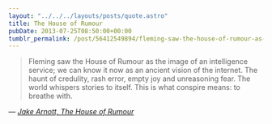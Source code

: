 ```yaml
---
layout: "../../../layouts/posts/quote.astro"
title: The House of Rumour
pubDate: 2013-07-25T08:50:00+00:00
tumblr_permalink: /post/56412549894/fleming-saw-the-house-of-rumour-as-the-image-of-an
---
```


> Fleming saw the House of Rumour as the image of an intelligence service; we can know it now as an ancient vision of the internet. The haunt of credulity, rash error, empty joy and unreasoning fear. The world whispers stories to itself. This is what conspire means: to breathe with.

— <cite>[Jake Arnott, _The House of Rumour_](https://www.goodreads.com/book/show/13608990-the-house-of-rumour)</cite>
